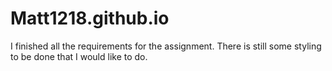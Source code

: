 # Matt1218.github.io

I finished all the requirements for the assignment. There is still some styling to be done that I would like to do.
